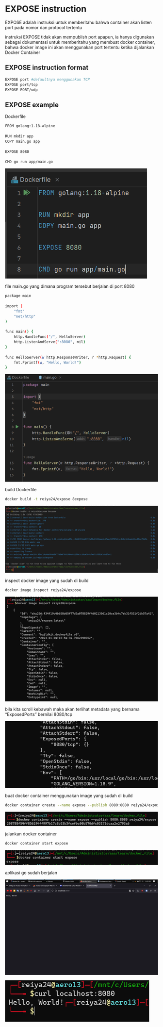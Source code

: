 # EXPOSE instruction

EXPOSE adalah instruksi untuk memberitahu bahwa container akan listen port pada nomor dan protocol tertentu

instruksi EXPOSE tidak akan mempublish port apapun, ia hanya digunakan sebagai dokumentasi untuk memberitahu yang membuat docker container, bahwa docker image ini akan menggunakan port tertentu ketika dijalankan Docker Container

## EXPOSE instruction format

```bash
EXPOSE port #defaultnya menggunakan TCP
EXPOSE port/tcp
EXPOSE PORT/udp
```

## EXPOSE example

Dockerfile

```bash
FROM golang:1.18-alpine

RUN mkdir app
COPY main.go app

EXPOSE 8080

CMD go run app/main.go
```

![Untitled](EXPOSE%20instruction%20d6cce868f3c94f8e928d05d331e49689/Untitled.png)

file main.go yang dimana program tersebut berjalan di port 8080

```bash
package main

import (
	"fmt"
	"net/http"
)

func main() {
	http.HandleFunc("/", HelloServer)
	http.ListenAndServe(":8080", nil)
}

func HelloServer(w http.ResponseWriter, r *http.Request) {
	fmt.Fprintf(w, "Hello, World!")
}
```

![Untitled](EXPOSE%20instruction%20d6cce868f3c94f8e928d05d331e49689/Untitled%201.png)

build Dockerfile

```bash
docker build -t reiya24/expose 8expose
```

![Untitled](EXPOSE%20instruction%20d6cce868f3c94f8e928d05d331e49689/Untitled%202.png)

inspect docker image yang sudah di build

```bash
docker image inspect reiya24/expose
```

![Untitled](EXPOSE%20instruction%20d6cce868f3c94f8e928d05d331e49689/Untitled%203.png)

bila kita scroll kebawah maka akan terlihat metadata yang bernama “ExposedPorts” bernilai 8080/tcp

![Untitled](EXPOSE%20instruction%20d6cce868f3c94f8e928d05d331e49689/Untitled%204.png)

buat docker container menggunakan image yang sudah di build

```bash
docker container create --name expose --publish 8080:8080 reiya24/expose
```

![Untitled](EXPOSE%20instruction%20d6cce868f3c94f8e928d05d331e49689/Untitled%205.png)

jalankan docker container

```bash
docker container start expose
```

![Untitled](EXPOSE%20instruction%20d6cce868f3c94f8e928d05d331e49689/Untitled%206.png)

aplikasi go sudah berjalan

![Untitled](EXPOSE%20instruction%20d6cce868f3c94f8e928d05d331e49689/Untitled%207.png)

![Untitled](EXPOSE%20instruction%20d6cce868f3c94f8e928d05d331e49689/Untitled%208.png)